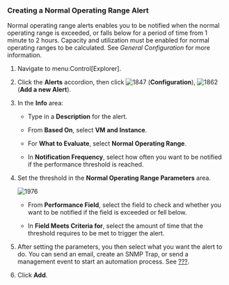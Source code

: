 ### Creating a Normal Operating Range Alert

Normal operating range alerts enables you to be notified when the normal
operating range is exceeded, or falls below for a period of time from 1
minute to 2 hours. Capacity and utilization must be enabled for normal
operating ranges to be calculated. See *General Configuration* for more
information.

1.  Navigate to menu:Control\[Explorer\].

2.  Click the **Alerts** accordion, then click ![1847](../images/1847.png)
    (**Configuration**), ![1862](../images/1862.png) (**Add a new
    Alert**).

3.  In the **Info** area:

      - Type in a **Description** for the alert.

      - From **Based On**, select **VM and Instance**.

      - For **What to Evaluate**, select **Normal Operating Range**.

      - In **Notification Frequency**, select how often you want to be
        notified if the performance threshold is reached.

4.  Set the threshold in the **Normal Operating Range Parameters** area.

    ![1976](../images/1976.png)

      - From **Performance Field**, select the field to check and
        whether you want to be notified if the field is exceeded or fell
        below.

      - In **Field Meets Criteria for**, select the amount of time that
        the threshold requires to be met to trigger the alert.

5.  After setting the parameters, you then select what you want the
    alert to do. You can send an email, create an SNMP Trap, or send a
    management event to start an automation process. See
    [???](#_to_create_an_alert).

6.  Click **Add**.
